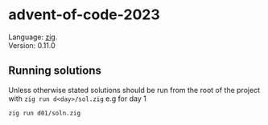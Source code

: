 # advent-of-code-2023

Language: [zig](https://ziglang.org/).  
Version: 0.11.0

## Running solutions

Unless otherwise stated solutions should be run from the root of the project
with `zig run d<day>/sol.zig` e.g for day 1
```bash
zig run d01/soln.zig
```

